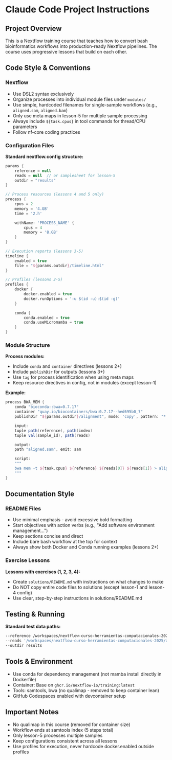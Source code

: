 # Claude Code Project Instructions

## Project Overview

This is a Nextflow training course that teaches how to convert bash bioinformatics workflows into production-ready Nextflow pipelines. The course uses progressive lessons that build on each other.

## Code Style & Conventions

### Nextflow

- Use DSL2 syntax exclusively
- Organize processes into individual module files under `modules/`
- Use simple, hardcoded filenames for single-sample workflows (e.g., `aligned.sam`, `aligned.bam`)
- Only use meta maps in lesson-5 for multiple sample processing
- Always include `${task.cpus}` in tool commands for thread/CPU parameters
- Follow nf-core coding practices

### Configuration Files

**Standard nextflow.config structure:**
```groovy
params {
    reference = null
    reads = null  // or samplesheet for lesson-5
    outdir = "results"
}

// Process resources (lessons 4 and 5 only)
process {
    cpus = 2
    memory = '4.GB'
    time = '2.h'

    withName: 'PROCESS_NAME' {
        cpus = 4
        memory = '8.GB'
    }
}

// Execution reports (lessons 3-5)
timeline {
    enabled = true
    file = "${params.outdir}/timeline.html"
}

// Profiles (lessons 2-5)
profiles {
    docker {
        docker.enabled = true
        docker.runOptions = '-u $(id -u):$(id -g)'
    }

    conda {
        conda.enabled = true
        conda.useMicromamba = true
    }
}
```

### Module Structure

**Process modules:**
- Include `conda` and `container` directives (lessons 2+)
- Include `publishDir` for outputs (lessons 3+)
- Use `tag` for process identification when using meta maps
- Keep resource directives in config, not in modules (except lesson-1)

**Example:**
```groovy
process BWA_MEM {
    conda "bioconda::bwa=0.7.17"
    container "quay.io/biocontainers/bwa:0.7.17--hed695b0_7"
    publishDir "${params.outdir}/alignment", mode: 'copy', pattern: "*.sam"

    input:
    tuple path(reference), path(index)
    tuple val(sample_id), path(reads)

    output:
    path "aligned.sam", emit: sam

    script:
    """
    bwa mem -t ${task.cpus} ${reference} ${reads[0]} ${reads[1]} > aligned.sam
    """
}
```

## Documentation Style

### README Files

- Use minimal emphasis - avoid excessive bold formatting
- Start objectives with action verbs (e.g., "Add software environment management...")
- Keep sections concise and direct
- Include bare bash workflow at the top for context
- Always show both Docker and Conda running examples (lessons 2+)

### Exercise Lessons

**Lessons with exercises (1, 2, 3, 4):**
- Create `solutions/README.md` with instructions on what changes to make
- Do NOT copy entire code files to solutions (except lesson-1 and lesson-4 config)
- Use clear, step-by-step instructions in solutions/README.md

## Testing & Running

**Standard test data paths:**
```bash
--reference /workspaces/nextflow-curso-herramientas-computacionales-2025/assets/genome.fasta
--reads '/workspaces/nextflow-curso-herramientas-computacionales-2025/assets/test_{1,2}.fastq.gz'
--outdir results
```

## Tools & Environment

- Use conda for dependency management (not mamba install directly in Dockerfile)
- Container: Base on `ghcr.io/nextflow-io/training:latest`
- Tools: samtools, bwa (no qualimap - removed to keep container lean)
- GitHub Codespaces enabled with devcontainer setup

## Important Notes

- No qualimap in this course (removed for container size)
- Workflow ends at samtools index (5 steps total)
- Only lesson-5 processes multiple samples
- Keep configurations consistent across all lessons
- Use profiles for execution, never hardcode docker.enabled outside profiles
